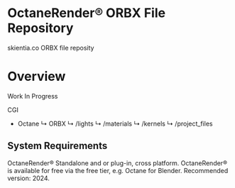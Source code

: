 # OctaneRender® ORBX File Repository

skientia.co ORBX file reposity

# Overview

Work In Progress

CGI
- Octane
    ↳ ORBX
        ↳ /lights
        ↳ /materials
        ↳ /kernels
        ↳ /project_files


## System Requirements

OctaneRender® Standalone and or plug-in, cross platform.
OctaneRender® is available for free via the free tier, e.g. Octane for Blender.
Recommended version: 2024.
